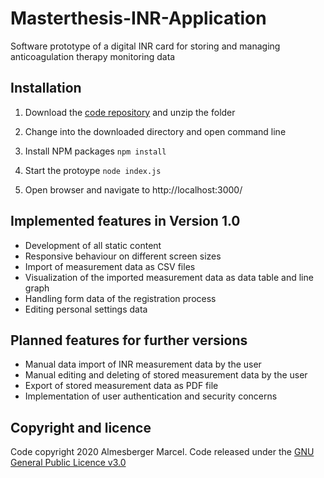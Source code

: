# Masterthesis-INR-Application
Software prototype of a digital INR card for storing and managing anticoagulation therapy monitoring data

## Installation

1. Download the [code repository](https://github.com/marcelalmesberger/Masterthesis-INR-Application/archive/master.zip) and unzip the folder

2. Change into the downloaded directory and open command line

3. Install NPM packages
`npm install`

4. Start the protoype
`node index.js`

5. Open browser and navigate to http://localhost:3000/

## Implemented features in Version 1.0
* Development of all static content
* Responsive behaviour on different screen sizes
* Import of measurement data as CSV files
* Visualization of the imported measurement data as data table and line graph
* Handling form data of the registration process
* Editing personal settings data

## Planned features for further versions
* Manual data import of INR measurement data by the user
* Manual editing and deleting of stored measurement data by the user
* Export of stored measurement data as PDF file
* Implementation of user authentication and security concerns

## Copyright and licence
Code copyright 2020 Almesberger Marcel. Code released under the 
[GNU General Public Licence v3.0](https://github.com/marcelalmesberger/Masterthesis-INR-Application/blob/master/LICENSE)